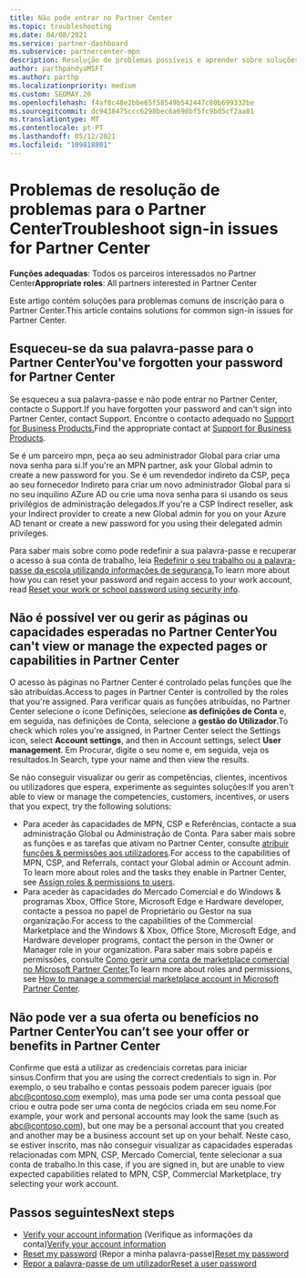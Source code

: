 ```yaml
---
title: Não pode entrar no Partner Center
ms.topic: troubleshooting
ms.date: 04/08/2021
ms.service: partner-dashboard
ms.subservice: partnercenter-mpn
description: Resolução de problemas possíveis e aprender sobre soluções para quando não pode iniciar sessão no Partner Center - saiba mais sobre a reposição de palavras-passe, verificação de funções e verificação de credenciais.
author: parthpandyaMSFT
ms.author: parthp
ms.localizationpriority: medium
ms.custom: SEOMAY.20
ms.openlocfilehash: f4af8c48e2bbe65f58549b542447c80b699332be
ms.sourcegitcommit: dc9438475ccc6298bec6a698bf5fc9bd5cf2aa81
ms.translationtype: MT
ms.contentlocale: pt-PT
ms.lasthandoff: 05/12/2021
ms.locfileid: "109818801"
---
```

# <a name="troubleshoot-sign-in-issues-for-partner-center"></a><span data-ttu-id="da4af-103">Problemas de resolução de problemas para o Partner Center</span><span class="sxs-lookup"><span data-stu-id="da4af-103">Troubleshoot sign-in issues for Partner Center</span></span>

<span data-ttu-id="da4af-104">**Funções adequadas**: Todos os parceiros interessados no Partner Center</span><span class="sxs-lookup"><span data-stu-id="da4af-104">**Appropriate roles**: All partners interested in Partner Center</span></span>

<span data-ttu-id="da4af-105">Este artigo contém soluções para problemas comuns de inscrição para o Partner Center.</span><span class="sxs-lookup"><span data-stu-id="da4af-105">This article contains solutions for common sign-in issues for Partner Center.</span></span>

## <a name="youve-forgotten-your-password-for-partner-center"></a><span data-ttu-id="da4af-106">Esqueceu-se da sua palavra-passe para o Partner Center</span><span class="sxs-lookup"><span data-stu-id="da4af-106">You've forgotten your password for Partner Center</span></span>

<span data-ttu-id="da4af-107">Se esqueceu a sua palavra-passe e não pode entrar no Partner Center, contacte o Support.</span><span class="sxs-lookup"><span data-stu-id="da4af-107">If you have forgotten your password and can't sign into Partner Center, contact Support.</span></span> <span data-ttu-id="da4af-108">Encontre o contacto adequado no [Support for Business Products.](/microsoft-365/admin/contact-support-for-business-products)</span><span class="sxs-lookup"><span data-stu-id="da4af-108">Find the appropriate contact at [Support for Business Products](/microsoft-365/admin/contact-support-for-business-products).</span></span>

<span data-ttu-id="da4af-109">Se é um parceiro mpn, peça ao seu administrador Global para criar uma nova senha para si.</span><span class="sxs-lookup"><span data-stu-id="da4af-109">If you're an MPN partner, ask your Global admin to create a new password for you.</span></span> <span data-ttu-id="da4af-110">Se é um revendedor indireto da CSP, peça ao seu fornecedor Indireto para criar um novo administrador Global para si no seu inquilino AZure AD ou crie uma nova senha para si usando os seus privilégios de administração delegados.</span><span class="sxs-lookup"><span data-stu-id="da4af-110">If you're a CSP Indirect reseller, ask your Indirect provider to create a new Global admin for you on your Azure AD tenant or create a new password for you using their delegated admin privileges.</span></span>

<span data-ttu-id="da4af-111">Para saber mais sobre como pode redefinir a sua palavra-passe e recuperar o acesso à sua conta de trabalho, leia [Redefinir o seu trabalho ou a palavra-passe da escola utilizando informações de segurança.](/azure/active-directory/user-help/active-directory-passwords-update-your-own-password#how-to-change-your-password)</span><span class="sxs-lookup"><span data-stu-id="da4af-111">To learn more about how you can reset your password and regain access to your work account, read [Reset your work or school password using security info](/azure/active-directory/user-help/active-directory-passwords-update-your-own-password#how-to-change-your-password).</span></span>

## <a name="you-cant-view-or-manage-the-expected-pages-or-capabilities-in-partner-center"></a><span data-ttu-id="da4af-112">Não é possível ver ou gerir as páginas ou capacidades esperadas no Partner Center</span><span class="sxs-lookup"><span data-stu-id="da4af-112">You can't view or manage the expected pages or capabilities in Partner Center</span></span>

<span data-ttu-id="da4af-113">O acesso às páginas no Partner Center é controlado pelas funções que lhe são atribuídas.</span><span class="sxs-lookup"><span data-stu-id="da4af-113">Access to pages in Partner Center is controlled by the roles that you're assigned.</span></span> <span data-ttu-id="da4af-114">Para verificar quais as funções atribuídas, no Partner Center selecione o ícone Definições, selecione **as definições de Conta** e, em seguida, nas definições de Conta, selecione a **gestão do Utilizador**.</span><span class="sxs-lookup"><span data-stu-id="da4af-114">To check which roles you're assigned, in Partner Center select the Settings icon, select **Account settings**, and then in Account settings, select **User management**.</span></span> <span data-ttu-id="da4af-115">Em Procurar, digite o seu nome e, em seguida, veja os resultados.</span><span class="sxs-lookup"><span data-stu-id="da4af-115">In Search, type your name and then view the results.</span></span>

<span data-ttu-id="da4af-116">Se não conseguir visualizar ou gerir as competências, clientes, incentivos ou utilizadores que espera, experimente as seguintes soluções:</span><span class="sxs-lookup"><span data-stu-id="da4af-116">If you aren't able to view or manage the competencies, customers, incentives, or users that you expect, try the following solutions:</span></span>

- <span data-ttu-id="da4af-117">Para aceder às capacidades de MPN, CSP e Referências, contacte a sua administração Global ou Administração de Conta. Para saber mais sobre as funções e as tarefas que ativam no Partner Center, consulte [atribuir funções & permissões aos utilizadores](permissions-overview.md).</span><span class="sxs-lookup"><span data-stu-id="da4af-117">For access to the capabilities of MPN, CSP, and Referrals, contact your Global admin or Account admin. To learn more about roles and the tasks they enable in Partner Center, see [Assign roles & permissions to users](permissions-overview.md).</span></span>
- <span data-ttu-id="da4af-118">Para aceder às capacidades do Mercado Comercial e do Windows & programas Xbox, Office Store, Microsoft Edge e Hardware developer, contacte a pessoa no papel de Proprietário ou Gestor na sua organização.</span><span class="sxs-lookup"><span data-stu-id="da4af-118">For access to the capabilities of the Commercial Marketplace and the Windows & Xbox, Office Store, Microsoft Edge, and Hardware developer programs, contact the person in the Owner or Manager role in your organization.</span></span> <span data-ttu-id="da4af-119">Para saber mais sobre papéis e permissões, consulte [Como gerir uma conta de marketplace comercial no Microsoft Partner Center.](/azure/marketplace/partner-center-portal/manage-account#define-user-roles-and-permissions)</span><span class="sxs-lookup"><span data-stu-id="da4af-119">To learn more about roles and permissions, see [How to manage a commercial marketplace account in Microsoft Partner Center](/azure/marketplace/partner-center-portal/manage-account#define-user-roles-and-permissions).</span></span>

## <a name="you-cant-see-your-offer-or-benefits-in-partner-center"></a><span data-ttu-id="da4af-120">Não pode ver a sua oferta ou benefícios no Partner Center</span><span class="sxs-lookup"><span data-stu-id="da4af-120">You can’t see your offer or benefits in Partner Center</span></span>

<span data-ttu-id="da4af-121">Confirme que está a utilizar as credenciais corretas para iniciar sinsus.</span><span class="sxs-lookup"><span data-stu-id="da4af-121">Confirm that you are using the correct credentials to sign in.</span></span> <span data-ttu-id="da4af-122">Por exemplo, o seu trabalho e contas pessoais podem parecer iguais (por abc@contoso.com exemplo), mas uma pode ser uma conta pessoal que criou e outra pode ser uma conta de negócios criada em seu nome.</span><span class="sxs-lookup"><span data-stu-id="da4af-122">For example, your work and personal accounts may look the same (such as abc@contoso.com), but one may be a personal account that you created and another may be a business account set up on your behalf.</span></span> <span data-ttu-id="da4af-123">Neste caso, se estiver inscrito, mas não conseguir visualizar as capacidades esperadas relacionadas com MPN, CSP, Mercado Comercial, tente selecionar a sua conta de trabalho.</span><span class="sxs-lookup"><span data-stu-id="da4af-123">In this case, if you are signed in, but are unable to view expected capabilities related to MPN, CSP, Commercial Marketplace, try selecting your work account.</span></span>

## <a name="next-steps"></a><span data-ttu-id="da4af-124">Passos seguintes</span><span class="sxs-lookup"><span data-stu-id="da4af-124">Next steps</span></span>

- <span data-ttu-id="da4af-125">[Verify your account information](verification-responses.md) (Verifique as informações da conta)</span><span class="sxs-lookup"><span data-stu-id="da4af-125">[Verify your account information](verification-responses.md)</span></span>
- <span data-ttu-id="da4af-126">[Reset my password](reset-my-pasword.md) (Repor a minha palavra-passe)</span><span class="sxs-lookup"><span data-stu-id="da4af-126">[Reset my password](reset-my-pasword.md)</span></span>
- [<span data-ttu-id="da4af-127">Repor a palavra-passe de um utilizador</span><span class="sxs-lookup"><span data-stu-id="da4af-127">Reset a user password</span></span>](reset-a-user-password.md)